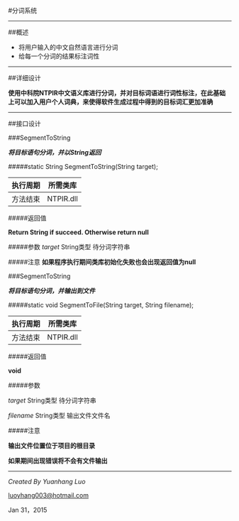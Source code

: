 #分词系统

****


##概述
- 将用户输入的中文自然语言进行分词
- 给每一个分词的结果标注词性

****


##详细设计
>
**使用中科院NTPIR中文语义库进行分词，并对目标词语进行词性标注，在此基础上可以加入用户个人词典，来使得软件生成过程中得到的目标词汇更加准确**

****


##接口设计

###SegmentToString

***将目标语句分词，并以String返回***

#####static String SegmentToString(String target);

执行周期    |   所需类库   | 
:--------: | :--------: | 
方法结束    | NTPIR.dll  | 


#####返回值

**Return String if succeed. Otherwise return null**

#####参数
*target*  String类型 待分词字符串

#####注意
**如果程序执行期间类库初始化失败也会出现返回值为null**

###SegmentToString

***将目标语句分词，并输出到文件***

#####static void SegmentToFile(String target, String filename);

执行周期    |   所需类库   | 
:--------: | :--------: | 
方法结束    | NTPIR.dll  | 


#####返回值

**void**

#####参数

*target*  String类型 待分词字符串

*filename* String类型 输出文件文件名

#####注意

**输出文件位置位于项目的根目录**

**如果期间出现错误将不会有文件输出**

****

*Created By Yuanhang Luo*
 
<luoyhang003@hotmail.com>

Jan 31，2015
